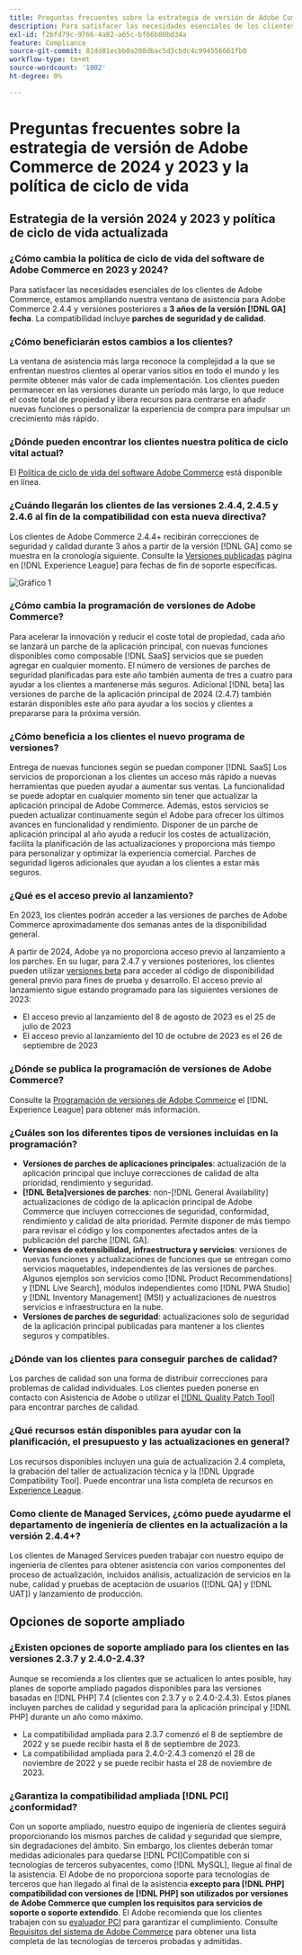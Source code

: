```yaml
---
title: Preguntas frecuentes sobre la estrategia de versión de Adobe Commerce de 2024 y 2023 y la política de ciclo de vida
description: Para satisfacer las necesidades esenciales de los clientes de Adobe Commerce, estamos ampliando nuestra ventana de asistencia para Adobe Commerce 2.4.4 y versiones posteriores a **3 años desde la versión [!DNL GA] fecha**. La compatibilidad incluye **parches de seguridad y de calidad**. Consulte nuestro nuevo [calendario de versiones](https://experienceleague.adobe.com/docs/commerce-operations/release/planning/schedule.html) para obtener más información sobre el calendario.
exl-id: f2bfd79c-9766-4a82-a65c-bf66b80bd34a
feature: Compliance
source-git-commit: 81dd81ecbb0a208dbac5d3cbdc4c994556661fb0
workflow-type: tm+mt
source-wordcount: '1002'
ht-degree: 0%

---
```


# Preguntas frecuentes sobre la estrategia de versión de Adobe Commerce de 2024 y 2023 y la política de ciclo de vida

## Estrategia de la versión 2024 y 2023 y política de ciclo de vida actualizada

### ¿Cómo cambia la política de ciclo de vida del software de Adobe Commerce en 2023 y 2024?

Para satisfacer las necesidades esenciales de los clientes de Adobe Commerce, estamos ampliando nuestra ventana de asistencia para Adobe Commerce 2.4.4 y versiones posteriores a **3 años de la versión [!DNL GA] fecha**. La compatibilidad incluye **parches de seguridad y de calidad**.

### ¿Cómo beneficiarán estos cambios a los clientes?

La ventana de asistencia más larga reconoce la complejidad a la que se enfrentan nuestros clientes al operar varios sitios en todo el mundo y les permite obtener más valor de cada implementación. Los clientes pueden permanecer en las versiones durante un período más largo, lo que reduce el coste total de propiedad y libera recursos para centrarse en añadir nuevas funciones o personalizar la experiencia de compra para impulsar un crecimiento más rápido.

### ¿Dónde pueden encontrar los clientes nuestra política de ciclo vital actual?

El [Política de ciclo de vida del software Adobe Commerce](https://www.adobe.com/content/dam/cc/en/legal/terms/enterprise/pdfs/Adobe-Commerce-Software-Lifecycle-Policy.pdf) está disponible en línea.

### ¿Cuándo llegarán los clientes de las versiones 2.4.4, 2.4.5 y 2.4.6 al fin de la compatibilidad con esta nueva directiva?

Los clientes de Adobe Commerce 2.4.4+ recibirán correcciones de seguridad y calidad durante 3 años a partir de la versión [!DNL GA] como se muestra en la cronología siguiente. Consulte la [Versiones publicadas](https://experienceleague.adobe.com/docs/commerce-operations/release/versions.html) página en [!DNL Experience League] para fechas de fin de soporte específicas.

![Gráfico 1](assets/MSKB-1978-1.jpg)

### ¿Cómo cambia la programación de versiones de Adobe Commerce?

Para acelerar la innovación y reducir el coste total de propiedad, cada año se lanzará un parche de la aplicación principal, con nuevas funciones disponibles como composable [!DNL SaaS] servicios que se pueden agregar en cualquier momento. El número de versiones de parches de seguridad planificadas para este año también aumenta de tres a cuatro para ayudar a los clientes a mantenerse más seguros. Adicional [!DNL beta] las versiones de parche de la aplicación principal de 2024 (2.4.7) también estarán disponibles este año para ayudar a los socios y clientes a prepararse para la próxima versión.

### ¿Cómo beneficia a los clientes el nuevo programa de versiones?

Entrega de nuevas funciones según se puedan componer [!DNL SaaS] Los servicios de proporcionan a los clientes un acceso más rápido a nuevas herramientas que pueden ayudar a aumentar sus ventas. La funcionalidad se puede adoptar en cualquier momento sin tener que actualizar la aplicación principal de Adobe Commerce. Además, estos servicios se pueden actualizar continuamente según el Adobe para ofrecer los últimos avances en funcionalidad y rendimiento. Disponer de un parche de aplicación principal al año ayuda a reducir los costes de actualización, facilita la planificación de las actualizaciones y proporciona más tiempo para personalizar y optimizar la experiencia comercial. Parches de seguridad ligeros adicionales que ayudan a los clientes a estar más seguros.

### ¿Qué es el acceso previo al lanzamiento?

En 2023, los clientes podrán acceder a las versiones de parches de Adobe Commerce aproximadamente dos semanas antes de la disponibilidad general.

A partir de 2024, Adobe ya no proporciona acceso previo al lanzamiento a los parches. En su lugar, para 2.4.7 y versiones posteriores, los clientes pueden utilizar [versiones beta](https://experienceleague.adobe.com/docs/commerce-operations/release/beta.html) para acceder al código de disponibilidad general previo para fines de prueba y desarrollo. El acceso previo al lanzamiento sigue estando programado para las siguientes versiones de 2023:

* El acceso previo al lanzamiento del 8 de agosto de 2023 es el 25 de julio de 2023
* El acceso previo al lanzamiento del 10 de octubre de 2023 es el 26 de septiembre de 2023

### ¿Dónde se publica la programación de versiones de Adobe Commerce?

Consulte la [Programación de versiones de Adobe Commerce](https://experienceleague.adobe.com/docs/commerce-operations/release/planning/schedule.html) el [!DNL Experience League] para obtener más información.

### ¿Cuáles son los diferentes tipos de versiones incluidas en la programación?

* **Versiones de parches de aplicaciones principales**: actualización de la aplicación principal que incluye correcciones de calidad de alta prioridad, rendimiento y seguridad.
* **[!DNL Beta]versiones de parches**: non-[!DNL General Availability] actualizaciones de código de la aplicación principal de Adobe Commerce que incluyen correcciones de seguridad, conformidad, rendimiento y calidad de alta prioridad. Permite disponer de más tiempo para revisar el código y los componentes afectados antes de la publicación del parche [!DNL GA].
* **Versiones de extensibilidad, infraestructura y servicios**: versiones de nuevas funciones y actualizaciones de funciones que se entregan como servicios maquetables, independientes de las versiones de parches. Algunos ejemplos son servicios como [!DNL Product Recommendations] y [!DNL Live Search], módulos independientes como [!DNL PWA Studio] y [!DNL Inventory Management] (MSI) y actualizaciones de nuestros servicios e infraestructura en la nube.
* **Versiones de parches de seguridad**: actualizaciones solo de seguridad de la aplicación principal publicadas para mantener a los clientes seguros y compatibles.

### ¿Dónde van los clientes para conseguir parches de calidad?

Los parches de calidad son una forma de distribuir correcciones para problemas de calidad individuales. Los clientes pueden ponerse en contacto con Asistencia de Adobe o utilizar el [[!DNL Quality Patch Tool]](https://experienceleague.adobe.com/docs/commerce-knowledge-base/kb/announcements/commerce-announcements/magento-quality-patches-released-new-tool-to-self-serve-quality-patches.html) para encontrar parches de calidad.

### ¿Qué recursos están disponibles para ayudar con la planificación, el presupuesto y las actualizaciones en general?

Los recursos disponibles incluyen una guía de actualización 2.4 completa, la grabación del taller de actualización técnica y la [!DNL Upgrade Compatibility Tool]. Puede encontrar una lista completa de recursos en [Experience League](https://experienceleague.adobe.com/docs/commerce-operations/upgrade-guide/resources/recommended-reading.html).

### Como cliente de Managed Services, ¿cómo puede ayudarme el departamento de ingeniería de clientes en la actualización a la versión 2.4.4+?

Los clientes de Managed Services pueden trabajar con nuestro equipo de ingeniería de clientes para obtener asistencia con varios componentes del proceso de actualización, incluidos análisis, actualización de servicios en la nube, calidad y pruebas de aceptación de usuarios ([!DNL QA] y [!DNL UAT]) y lanzamiento de producción.

## Opciones de soporte ampliado

### ¿Existen opciones de soporte ampliado para los clientes en las versiones 2.3.7 y 2.4.0-2.4.3?

Aunque se recomienda a los clientes que se actualicen lo antes posible, hay planes de soporte ampliado pagados disponibles para las versiones basadas en [!DNL PHP] 7.4 (clientes con 2.3.7 y o 2.4.0-2.4.3). Estos planes incluyen parches de calidad y seguridad para la aplicación principal y [!DNL PHP] durante un año como máximo.

* La compatibilidad ampliada para 2.3.7 comenzó el 8 de septiembre de 2022 y se puede recibir hasta el 8 de septiembre de 2023.
* La compatibilidad ampliada para 2.4.0-2.4.3 comenzó el 28 de noviembre de 2022 y se puede recibir hasta el 28 de noviembre de 2023.

### ¿Garantiza la compatibilidad ampliada [!DNL PCI] ¿conformidad?

Con un soporte ampliado, nuestro equipo de ingeniería de clientes seguirá proporcionando los mismos parches de calidad y seguridad que siempre, sin degradaciones del ámbito. Sin embargo, los clientes deberán tomar medidas adicionales para quedarse [!DNL PCI]Compatible con si tecnologías de terceros subyacentes, como [!DNL MySQL], llegue al final de la asistencia. El Adobe de no proporciona soporte para tecnologías de terceros que han llegado al final de la asistencia **excepto para [!DNL PHP] compatibilidad con versiones de [!DNL PHP] son utilizados por versiones de Adobe Commerce que cumplen los requisitos para servicios de soporte o soporte extendido**. El Adobe recomienda que los clientes trabajen con su [evaluador PCI](https://www.pcisecuritystandards.org/assessors_and_solutions/qualified_security_assessors) para garantizar el cumplimiento. Consulte [Requisitos del sistema de Adobe Commerce](https://experienceleague.adobe.com/docs/commerce-operations/installation-guide/system-requirements.html) para obtener una lista completa de las tecnologías de terceros probadas y admitidas.

